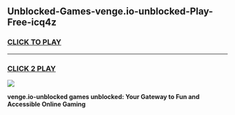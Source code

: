 
## Unblocked-Games-venge.io-unblocked-Play-Free-icq4z
<h3>
<a href="https://premium76.site?title=venge.io-unblocked&ref=18A1">CLICK TO PLAY</a></h3>
<hr>

<h3>
<a href="https://premium76.site?title=venge.io-unblocked&ref=18A1">CLICK 2 PLAY</a>
  
</h3>

<a href="https://premium76.site?title=venge.io-unblocked&ref=18A1"><img src="https://clearcache.store/games.png"></a>


**venge.io-unblocked games unblocked: Your Gateway to Fun and Accessible Online Gaming**
